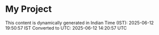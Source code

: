 # My Project

This content is dynamically generated in Indian Time (IST): 2025-06-12 19:50:57 IST
Converted to UTC: 2025-06-12 14:20:57 UTC

